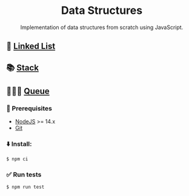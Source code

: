 <h1 align="center">Data Structures</h1>
<p align="center">Implementation of data structures from scratch using JavaScript.</p>

## :link: [Linked List](./src/linked-list)
## :books: [Stack](./src/stack)
## :standing_person::standing_person::standing_person: [Queue](./src/queue)

### :page_facing_up: Prerequisites
- [NodeJS](https://nodejs.org/) >= 14.x
- [Git](https://git-scm.com)

### :arrow_down: Install:
```bash
$ npm ci
```

### :white_check_mark: Run tests
```bash
$ npm run test
```
